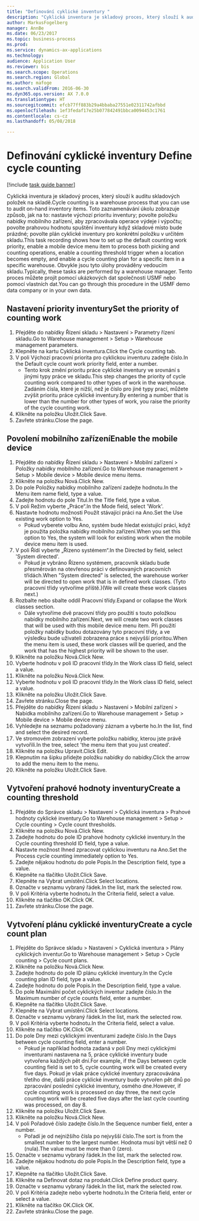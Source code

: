 ```yaml
--- 
title: "Definování cyklické inventury "
description: "Cyklická inventura je skladový proces, který slouží k auditu skladových položek na skladě."
author: MarkusFogelberg
manager: AnnBe
ms.date: 06/23/2017
ms.topic: business-process
ms.prod: 
ms.service: dynamics-ax-applications
ms.technology: 
audience: Application User
ms.reviewer: bis
ms.search.scope: Operations
ms.search.region: Global
ms.author: mafoge
ms.search.validFrom: 2016-06-30
ms.dyn365.ops.version: AX 7.0.0
ms.translationtype: HT
ms.sourcegitcommit: efcb77ff883b29a4bbaba27551e02311742afbbd
ms.openlocfilehash: 1ef3fedaf17e25b077842491bbca0094453c1761
ms.contentlocale: cs-cz
ms.lasthandoff: 05/08/2018

---
```

# <a name="define-cycle-counting"></a><span data-ttu-id="2a26f-103">Definování cyklické inventury </span><span class="sxs-lookup"><span data-stu-id="2a26f-103">Define cycle counting</span></span> 

[!include [task guide banner](../../includes/task-guide-banner.md)]

<span data-ttu-id="2a26f-104">Cyklická inventura je skladový proces, který slouží k auditu skladových položek na skladě.</span><span class="sxs-lookup"><span data-stu-id="2a26f-104">Cycle counting is a warehouse process that you can use to audit on-hand inventory items.</span></span> <span data-ttu-id="2a26f-105">Toto zaznamenávání úkolu zobrazuje způsob, jak na to: nastavte výchozí prioritu inventury; povolte položku nabídky mobilního zařízení, aby zpracovávala operace výdeje i výpočtu; povolte prahovou hodnotu spuštění inventury když skladové místo bude prázdné; povolte plán cyklické inventury pro konkrétní položku v určitém skladu.</span><span class="sxs-lookup"><span data-stu-id="2a26f-105">This task recording shows how to set up the default counting work priority, enable a mobile device menu item to process both picking and counting operations, enable a counting threshold trigger when a location becomes empty, and enable a cycle counting plan for a specific item in a specific warehouse.</span></span> <span data-ttu-id="2a26f-106">Obvykle jsou tyto úlohy prováděny vedoucím skladu.</span><span class="sxs-lookup"><span data-stu-id="2a26f-106">Typically, these tasks are performed by a warehouse manager.</span></span> <span data-ttu-id="2a26f-107">Tento proces můžete projít pomocí ukázkových dat společnosti USMF nebo pomocí vlastních dat.</span><span class="sxs-lookup"><span data-stu-id="2a26f-107">You can go through this procedure in the USMF demo data company or in your own data.</span></span>


## <a name="set-the-priority-of-counting-work"></a><span data-ttu-id="2a26f-108">Nastavení priority inventury</span><span class="sxs-lookup"><span data-stu-id="2a26f-108">Set the priority of counting work</span></span>
1. <span data-ttu-id="2a26f-109">Přejděte do nabídky Řízení skladu > Nastavení > Parametry řízení skladu.</span><span class="sxs-lookup"><span data-stu-id="2a26f-109">Go to Warehouse management > Setup > Warehouse management parameters.</span></span>
2. <span data-ttu-id="2a26f-110">Klepněte na kartu Cyklická inventura.</span><span class="sxs-lookup"><span data-stu-id="2a26f-110">Click the Cycle counting tab.</span></span>
3. <span data-ttu-id="2a26f-111">V poli Výchozí pracovní priorita pro cyklickou inventuru zadejte číslo.</span><span class="sxs-lookup"><span data-stu-id="2a26f-111">In the Default cycle count work priority field, enter a number.</span></span>
    * <span data-ttu-id="2a26f-112">Tento krok změní prioritu práce cyklické inventury ve srovnání s jinými typy práce ve skladu.</span><span class="sxs-lookup"><span data-stu-id="2a26f-112">This step changes the priority of cycle counting work compared to other types of work in the warehouse.</span></span> <span data-ttu-id="2a26f-113">Zadáním čísla, které je nižší, než je číslo pro jiné typy prací, můžete zvýšit prioritu práce cyklické inventury.</span><span class="sxs-lookup"><span data-stu-id="2a26f-113">By entering a number that is lower than the number for other types of work, you raise the priority of the cycle counting work.</span></span>  
4. <span data-ttu-id="2a26f-114">Klikněte na položku Uložit.</span><span class="sxs-lookup"><span data-stu-id="2a26f-114">Click Save.</span></span>
5. <span data-ttu-id="2a26f-115">Zavřete stránku.</span><span class="sxs-lookup"><span data-stu-id="2a26f-115">Close the page.</span></span>

## <a name="enable-the-mobile-device"></a><span data-ttu-id="2a26f-116">Povolení mobilního zařízení</span><span class="sxs-lookup"><span data-stu-id="2a26f-116">Enable the mobile device</span></span>
1. <span data-ttu-id="2a26f-117">Přejděte do nabídky Řízení skladu > Nastavení > Mobilní zařízení > Položky nabídky mobilního zařízení.</span><span class="sxs-lookup"><span data-stu-id="2a26f-117">Go to Warehouse management > Setup > Mobile device > Mobile device menu items.</span></span>
2. <span data-ttu-id="2a26f-118">Klikněte na položku Nová.</span><span class="sxs-lookup"><span data-stu-id="2a26f-118">Click New.</span></span>
3. <span data-ttu-id="2a26f-119">Do pole Položky nabídky mobilního zařízení zadejte hodnotu.</span><span class="sxs-lookup"><span data-stu-id="2a26f-119">In the Menu item name field, type a value.</span></span>
4. <span data-ttu-id="2a26f-120">Zadejte hodnotu do pole Titul.</span><span class="sxs-lookup"><span data-stu-id="2a26f-120">In the Title field, type a value.</span></span>
5. <span data-ttu-id="2a26f-121">V poli Režim vyberte „Práce“.</span><span class="sxs-lookup"><span data-stu-id="2a26f-121">In the Mode field, select 'Work'.</span></span>
6. <span data-ttu-id="2a26f-122">Nastavte hodnotu možnosti Použít stávající práci na Ano.</span><span class="sxs-lookup"><span data-stu-id="2a26f-122">Set the Use existing work option to Yes.</span></span>
    * <span data-ttu-id="2a26f-123">Pokud vyberete volbu Ano, systém bude hledat existující práci, když je použita položka nabídky mobilního zařízení.</span><span class="sxs-lookup"><span data-stu-id="2a26f-123">When you set this option to Yes, the system will look for existing work when the mobile device menu item is used.</span></span>  
7. <span data-ttu-id="2a26f-124">V poli Řídí vyberte „Řízeno systémem“.</span><span class="sxs-lookup"><span data-stu-id="2a26f-124">In the Directed by field, select 'System directed'.</span></span>
    * <span data-ttu-id="2a26f-125">Pokud je vybráno Řízeno systémem, pracovník skladu bude přesměrován na otevřenou práci v definovaných pracovních třídách.</span><span class="sxs-lookup"><span data-stu-id="2a26f-125">When "System directed" is selected, the warehouse worker will be directed to open work that is in defined work classes.</span></span> <span data-ttu-id="2a26f-126">(Tyto pracovní třídy vytvoříme příště.)</span><span class="sxs-lookup"><span data-stu-id="2a26f-126">(We will create these work classes next.)</span></span>  
8. <span data-ttu-id="2a26f-127">Rozbalte nebo sbalte oddíl Pracovní třídy.</span><span class="sxs-lookup"><span data-stu-id="2a26f-127">Expand or collapse the Work classes section.</span></span>
    * <span data-ttu-id="2a26f-128">Dále vytvoříme dvě pracovní třídy pro použití s touto položkou nabídky mobilního zařízení.</span><span class="sxs-lookup"><span data-stu-id="2a26f-128">Next, we will create two work classes that will be used with this mobile device menu item.</span></span> <span data-ttu-id="2a26f-129">Při použití položky nabídky budou dotazovány tyto pracovní třídy, a ve výsledku bude uživateli zobrazena práce s nejvyšší prioritou.</span><span class="sxs-lookup"><span data-stu-id="2a26f-129">When the menu item is used, these work classes will be queried, and the work that has the highest priority will be shown to the user.</span></span>  
9. <span data-ttu-id="2a26f-130">Klikněte na položku Nová.</span><span class="sxs-lookup"><span data-stu-id="2a26f-130">Click New.</span></span>
10. <span data-ttu-id="2a26f-131">Vyberte hodnotu v poli ID pracovní třídy.</span><span class="sxs-lookup"><span data-stu-id="2a26f-131">In the Work class ID field, select a value.</span></span>
11. <span data-ttu-id="2a26f-132">Klikněte na položku Nová.</span><span class="sxs-lookup"><span data-stu-id="2a26f-132">Click New.</span></span>
12. <span data-ttu-id="2a26f-133">Vyberte hodnotu v poli ID pracovní třídy.</span><span class="sxs-lookup"><span data-stu-id="2a26f-133">In the Work class ID field, select a value.</span></span>
13. <span data-ttu-id="2a26f-134">Klikněte na položku Uložit.</span><span class="sxs-lookup"><span data-stu-id="2a26f-134">Click Save.</span></span>
14. <span data-ttu-id="2a26f-135">Zavřete stránku.</span><span class="sxs-lookup"><span data-stu-id="2a26f-135">Close the page.</span></span>
15. <span data-ttu-id="2a26f-136">Přejděte do nabídky Řízení skladu > Nastavení > Mobilní zařízení > Nabídka mobilního zařízení.</span><span class="sxs-lookup"><span data-stu-id="2a26f-136">Go to Warehouse management > Setup > Mobile device > Mobile device menu.</span></span>
16. <span data-ttu-id="2a26f-137">Vyhledejte na seznamu požadovaný záznam a vyberte ho.</span><span class="sxs-lookup"><span data-stu-id="2a26f-137">In the list, find and select the desired record.</span></span>
17. <span data-ttu-id="2a26f-138">Ve stromovém zobrazení vyberte položku nabídky, kterou jste právě vytvořili.</span><span class="sxs-lookup"><span data-stu-id="2a26f-138">In the tree, select 'the menu item that you just created'.</span></span>
18. <span data-ttu-id="2a26f-139">Klikněte na položku Upravit.</span><span class="sxs-lookup"><span data-stu-id="2a26f-139">Click Edit.</span></span>
19. <span data-ttu-id="2a26f-140">Klepnutím na šipku přidejte položku nabídky do nabídky.</span><span class="sxs-lookup"><span data-stu-id="2a26f-140">Click the arrow to add the menu item to the menu.</span></span>
20. <span data-ttu-id="2a26f-141">Klikněte na položku Uložit.</span><span class="sxs-lookup"><span data-stu-id="2a26f-141">Click Save.</span></span>

## <a name="create-a-counting-threshold"></a><span data-ttu-id="2a26f-142">Vytvoření prahové hodnoty inventury</span><span class="sxs-lookup"><span data-stu-id="2a26f-142">Create a counting threshold</span></span>
1. <span data-ttu-id="2a26f-143">Přejděte do Správce skladu > Nastavení > Cyklická inventura > Prahové hodnoty cyklické inventury.</span><span class="sxs-lookup"><span data-stu-id="2a26f-143">Go to Warehouse management > Setup > Cycle counting > Cycle count thresholds.</span></span>
2. <span data-ttu-id="2a26f-144">Klikněte na položku Nová.</span><span class="sxs-lookup"><span data-stu-id="2a26f-144">Click New.</span></span>
3. <span data-ttu-id="2a26f-145">Zadejte hodnotu do pole ID prahové hodnoty cyklické inventury.</span><span class="sxs-lookup"><span data-stu-id="2a26f-145">In the Cycle counting threshold ID field, type a value.</span></span>
4. <span data-ttu-id="2a26f-146">Nastavte možnost Ihned zpracovat cyklickou inventuru na Ano.</span><span class="sxs-lookup"><span data-stu-id="2a26f-146">Set the Process cycle counting immediately option to Yes.</span></span>
5. <span data-ttu-id="2a26f-147">Zadejte nějakou hodnotu do pole Popis.</span><span class="sxs-lookup"><span data-stu-id="2a26f-147">In the Description field, type a value.</span></span>
6. <span data-ttu-id="2a26f-148">Klepněte na tlačítko Uložit.</span><span class="sxs-lookup"><span data-stu-id="2a26f-148">Click Save.</span></span>
7. <span data-ttu-id="2a26f-149">Klepněte na Vybrat umístění.</span><span class="sxs-lookup"><span data-stu-id="2a26f-149">Click Select locations.</span></span>
8. <span data-ttu-id="2a26f-150">Označte v seznamu vybraný řádek.</span><span class="sxs-lookup"><span data-stu-id="2a26f-150">In the list, mark the selected row.</span></span>
9. <span data-ttu-id="2a26f-151">V poli Kritéria vyberte hodnotu.</span><span class="sxs-lookup"><span data-stu-id="2a26f-151">In the Criteria field, select a value.</span></span>
10. <span data-ttu-id="2a26f-152">Klikněte na tlačítko OK.</span><span class="sxs-lookup"><span data-stu-id="2a26f-152">Click OK.</span></span>
11. <span data-ttu-id="2a26f-153">Zavřete stránku.</span><span class="sxs-lookup"><span data-stu-id="2a26f-153">Close the page.</span></span>

## <a name="create-a-cycle-count-plan"></a><span data-ttu-id="2a26f-154">Vytvoření plánu cyklické inventury</span><span class="sxs-lookup"><span data-stu-id="2a26f-154">Create a cycle count plan</span></span>
1. <span data-ttu-id="2a26f-155">Přejděte do Správce skladu > Nastavení > Cyklická inventura > Plány cyklických inventur.</span><span class="sxs-lookup"><span data-stu-id="2a26f-155">Go to Warehouse management > Setup > Cycle counting > Cycle count plans.</span></span>
2. <span data-ttu-id="2a26f-156">Klikněte na položku Nová.</span><span class="sxs-lookup"><span data-stu-id="2a26f-156">Click New.</span></span>
3. <span data-ttu-id="2a26f-157">Zadejte hodnotu do pole ID plánu cyklické inventury.</span><span class="sxs-lookup"><span data-stu-id="2a26f-157">In the Cycle counting plan ID field, type a value.</span></span>
4. <span data-ttu-id="2a26f-158">Zadejte hodnotu do pole Popis.</span><span class="sxs-lookup"><span data-stu-id="2a26f-158">In the Description field, type a value.</span></span>
5. <span data-ttu-id="2a26f-159">Do pole Maximální počet cyklických inventur zadejte číslo.</span><span class="sxs-lookup"><span data-stu-id="2a26f-159">In the Maximum number of cycle counts field, enter a number.</span></span>
6. <span data-ttu-id="2a26f-160">Klepněte na tlačítko Uložit.</span><span class="sxs-lookup"><span data-stu-id="2a26f-160">Click Save.</span></span>
7. <span data-ttu-id="2a26f-161">Klepněte na Vybrat umístění.</span><span class="sxs-lookup"><span data-stu-id="2a26f-161">Click Select locations.</span></span>
8. <span data-ttu-id="2a26f-162">Označte v seznamu vybraný řádek.</span><span class="sxs-lookup"><span data-stu-id="2a26f-162">In the list, mark the selected row.</span></span>
9. <span data-ttu-id="2a26f-163">V poli Kritéria vyberte hodnotu.</span><span class="sxs-lookup"><span data-stu-id="2a26f-163">In the Criteria field, select a value.</span></span>
10. <span data-ttu-id="2a26f-164">Klikněte na tlačítko OK.</span><span class="sxs-lookup"><span data-stu-id="2a26f-164">Click OK.</span></span>
11. <span data-ttu-id="2a26f-165">Do pole Dny mezi cyklickými inventurami zadejte číslo.</span><span class="sxs-lookup"><span data-stu-id="2a26f-165">In the Days between cycle counting field, enter a number.</span></span>
    * <span data-ttu-id="2a26f-166">Pokud je například hodnota zadaná v poli Dny mezi cyklickými inventurami nastavena na 5, práce cyklické inventury bude vytvořena každých pět dní.</span><span class="sxs-lookup"><span data-stu-id="2a26f-166">For example, if the Days between cycle counting field is set to 5, cycle counting work will be created every five days.</span></span> <span data-ttu-id="2a26f-167">Pokud je však práce cyklické inventury zpracovávána třetího dne, další práce cyklické inventury bude vytvořen pět dnů po zpracování poslední cyklické inventury, osmého dne.</span><span class="sxs-lookup"><span data-stu-id="2a26f-167">However, if cycle counting work is processed on day three, the next cycle counting work will be created five days after the last cycle counting was processed, on day 8.</span></span>  
12. <span data-ttu-id="2a26f-168">Klikněte na položku Uložit.</span><span class="sxs-lookup"><span data-stu-id="2a26f-168">Click Save.</span></span>
13. <span data-ttu-id="2a26f-169">Klikněte na položku Nová.</span><span class="sxs-lookup"><span data-stu-id="2a26f-169">Click New.</span></span>
14. <span data-ttu-id="2a26f-170">V poli Pořadové číslo zadejte číslo.</span><span class="sxs-lookup"><span data-stu-id="2a26f-170">In the Sequence number field, enter a number.</span></span>
    * <span data-ttu-id="2a26f-171">Pořadí je od nejnižšího čísla po nejvyšší číslo.</span><span class="sxs-lookup"><span data-stu-id="2a26f-171">The sort is from the smallest number to the largest number.</span></span> <span data-ttu-id="2a26f-172">Hodnota musí být větší než 0 (nula).</span><span class="sxs-lookup"><span data-stu-id="2a26f-172">The value must be more than 0 (zero).</span></span>  
15. <span data-ttu-id="2a26f-173">Označte v seznamu vybraný řádek.</span><span class="sxs-lookup"><span data-stu-id="2a26f-173">In the list, mark the selected row.</span></span>
16. <span data-ttu-id="2a26f-174">Zadejte nějakou hodnotu do pole Popis.</span><span class="sxs-lookup"><span data-stu-id="2a26f-174">In the Description field, type a value.</span></span>
17. <span data-ttu-id="2a26f-175">Klepněte na tlačítko Uložit.</span><span class="sxs-lookup"><span data-stu-id="2a26f-175">Click Save.</span></span>
18. <span data-ttu-id="2a26f-176">Klikněte na Definovat dotaz na produkt.</span><span class="sxs-lookup"><span data-stu-id="2a26f-176">Click Define product query.</span></span>
19. <span data-ttu-id="2a26f-177">Označte v seznamu vybraný řádek.</span><span class="sxs-lookup"><span data-stu-id="2a26f-177">In the list, mark the selected row.</span></span>
20. <span data-ttu-id="2a26f-178">V poli Kritéria zadejte nebo vyberte hodnotu.</span><span class="sxs-lookup"><span data-stu-id="2a26f-178">In the Criteria field, enter or select a value.</span></span>
21. <span data-ttu-id="2a26f-179">Klikněte na tlačítko OK.</span><span class="sxs-lookup"><span data-stu-id="2a26f-179">Click OK.</span></span>
22. <span data-ttu-id="2a26f-180">Zavřete stránku.</span><span class="sxs-lookup"><span data-stu-id="2a26f-180">Close the page.</span></span>


